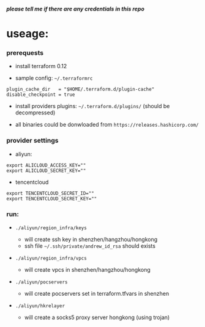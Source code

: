 ***please tell me if there are any credentials in this repo***

# useage:

### prerequests

* install terraform 0.12

* sample config: ```~/.terraformrc```

```
plugin_cache_dir   = "$HOME/.terraform.d/plugin-cache"
disable_checkpoint = true
```

* install providers plugins: ```~/.terraform.d/plugins/``` (should be decompressed)

* all binaries could be donwloaded from ```https://releases.hashicorp.com/```

### provider settings

* aliyun:

```
export ALICLOUD_ACCESS_KEY=""
export ALICLOUD_SECRET_KEY=""
```

* tencentcloud

```
export TENCENTCLOUD_SECRET_ID=""
export TENCENTCLOUD_SECRET_KEY=""
```

### run:

* ```./aliyun/region_infra/keys```
    * will create ssh key in shenzhen/hangzhou/hongkong
    * ssh file ```~/.ssh/private/andrew_id_rsa``` should exists

* ```./aliyun/region_infra/vpcs```
    * will create vpcs in shenzhen/hangzhou/hongkong

* ```./aliyun/pocservers```
    * will create pocservers set in terraform.tfvars in shenzhen

* ```./aliyun/hkrelayer```
    * will create a socks5 proxy server hongkong (using trojan)
